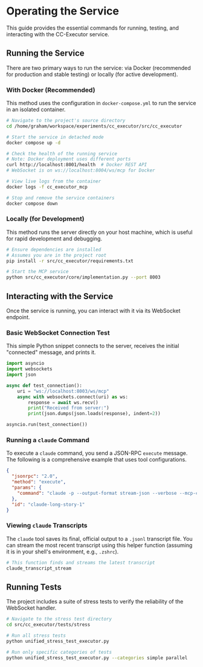 # Operating the Service

This guide provides the essential commands for running, testing, and interacting with the CC-Executor service.

## Running the Service

There are two primary ways to run the service: via Docker (recommended for production and stable testing) or locally (for active development).

### With Docker (Recommended)

This method uses the configuration in `docker-compose.yml` to run the service in an isolated container.

```bash
# Navigate to the project's source directory
cd /home/graham/workspace/experiments/cc_executor/src/cc_executor

# Start the service in detached mode
docker compose up -d

# Check the health of the running service
# Note: Docker deployment uses different ports
curl http://localhost:8001/health  # Docker REST API
# WebSocket is on ws://localhost:8004/ws/mcp for Docker

# View live logs from the container
docker logs -f cc_executor_mcp

# Stop and remove the service containers
docker compose down
```

### Locally (for Development)

This method runs the server directly on your host machine, which is useful for rapid development and debugging.

```bash
# Ensure dependencies are installed
# Assumes you are in the project root
pip install -r src/cc_executor/requirements.txt

# Start the MCP service
python src/cc_executor/core/implementation.py --port 8003
```

## Interacting with the Service

Once the service is running, you can interact with it via its WebSocket endpoint.

### Basic WebSocket Connection Test

This simple Python snippet connects to the server, receives the initial "connected" message, and prints it.

```python
import asyncio
import websockets
import json

async def test_connection():
    uri = "ws://localhost:8003/ws/mcp"
    async with websockets.connect(uri) as ws:
        response = await ws.recv()
        print("Received from server:")
        print(json.dumps(json.loads(response), indent=2))

asyncio.run(test_connection())
```

### Running a `claude` Command

To execute a `claude` command, you send a JSON-RPC `execute` message. The following is a comprehensive example that uses tool configurations.

```json
{
  "jsonrpc": "2.0",
  "method": "execute",
  "params": {
    "command": "claude -p --output-format stream-json --verbose --mcp-config .mcp.json --allowedTools \"mcp__perplexity-ask mcp__brave-search mcp__github mcp__ripgrep mcp__puppeteer\" --dangerously-skip-permissions \"Write a 5000 word science fiction story about a programmer who discovers their code is sentient.\""
  },
  "id": "claude-long-story-1"
}
```

### Viewing `claude` Transcripts

The `claude` tool saves its final, official output to a `.jsonl` transcript file. You can stream the most recent transcript using this helper function (assuming it is in your shell's environment, e.g., `.zshrc`).

```bash
# This function finds and streams the latest transcript
claude_transcript_stream
```

## Running Tests

The project includes a suite of stress tests to verify the reliability of the WebSocket handler.

```bash
# Navigate to the stress test directory
cd src/cc_executor/tests/stress

# Run all stress tests
python unified_stress_test_executor.py

# Run only specific categories of tests
python unified_stress_test_executor.py --categories simple parallel
```